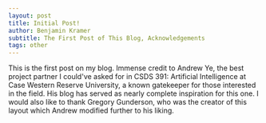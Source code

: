 ```yaml
---
layout: post
title: Initial Post!
author: Benjamin Kramer
subtitle: The First Post of This Blog, Acknowledgements
tags: other
---
```

This is the first post on my blog. Immense credit to Andrew Ye, the best project partner I could've asked for in CSDS 391: Artificial Intelligence at Case Western Reserve University, a known gatekeeper for those interested in the field. His blog has served as nearly complete inspiration for this one. I would also like to thank Gregory Gunderson, who was the creator of this layout which Andrew modified further to his liking.
